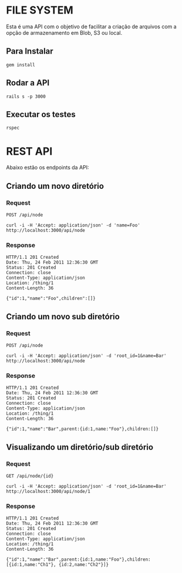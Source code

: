 # FILE SYSTEM

Esta é uma API com o objetivo de facilitar a criação de arquivos com a opção de armazenamento em Blob, S3 ou local.

## Para Instalar

    gem install

## Rodar a API

    rails s -p 3000

## Executar os testes

    rspec

# REST API

Abaixo estão os endpoints da API:

## Criando um novo diretório

### Request

`POST /api/node`

    curl -i -H 'Accept: application/json' -d 'name=Foo' http://localhost:3000/api/node

### Response

    HTTP/1.1 201 Created
    Date: Thu, 24 Feb 2011 12:36:30 GMT
    Status: 201 Created
    Connection: close
    Content-Type: application/json
    Location: /thing/1
    Content-Length: 36

    {"id":1,"name":"Foo",children":[]}

## Criando um novo sub diretório

### Request

`POST /api/node`

    curl -i -H 'Accept: application/json' -d 'root_id=1&name=Bar' http://localhost:3000/api/node

### Response

    HTTP/1.1 201 Created
    Date: Thu, 24 Feb 2011 12:36:30 GMT
    Status: 201 Created
    Connection: close
    Content-Type: application/json
    Location: /thing/1
    Content-Length: 36

    {"id":1,"name":"Bar",parent:{id:1,name:"Foo"},children:[]}

## Visualizando um diretório/sub diretório

### Request

`GET /api/node/{id}`

    curl -i -H 'Accept: application/json' -d 'root_id=1&name=Bar' http://localhost:3000/api/node/1

### Response

    HTTP/1.1 201 Created
    Date: Thu, 24 Feb 2011 12:36:30 GMT
    Status: 201 Created
    Connection: close
    Content-Type: application/json
    Location: /thing/1
    Content-Length: 36

    {"id":1,"name":"Bar",parent:{id:1,name:"Foo"},children:[{id:1,name:"Ch1"}, {id:2,name:"Ch2"}]}
